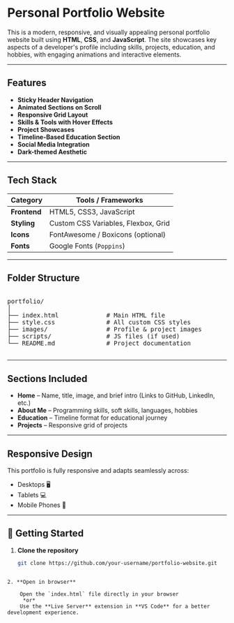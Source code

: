 # Personal Portfolio Website

This is a modern, responsive, and visually appealing personal portfolio website built using **HTML**, **CSS**, and **JavaScript**. The site showcases key aspects of a developer's profile including skills, projects, education, and hobbies, with engaging animations and interactive elements.

---

## Features

- **Sticky Header Navigation**
- **Animated Sections on Scroll**
- **Responsive Grid Layout**
- **Skills & Tools with Hover Effects**
- **Project Showcases**
- **Timeline-Based Education Section**
- **Social Media Integration**
- **Dark-themed Aesthetic**

---

## Tech Stack

| Category   | Tools / Frameworks               |
|------------|----------------------------------|
| **Frontend** | HTML5, CSS3, JavaScript |
| **Styling**  | Custom CSS Variables, Flexbox, Grid |
| **Icons**    | FontAwesome / Boxicons (optional) |
| **Fonts**    | Google Fonts (`Poppins`) |

---

## Folder Structure

<pre>

portfolio/
│
├── index.html             # Main HTML file
├── style.css              # All custom CSS styles
├── images/                # Profile & project images
├── scripts/               # JS files (if used)
└── README.md              # Project documentation

</pre>

---

## Sections Included

- **Home** – Name, title, image, and brief intro (Links to GitHub, LinkedIn, etc.)
- **About Me** – Programming skills, soft skills, languages, hobbies 
- **Education** – Timeline format for educational journey    
- **Projects** – Responsive grid of projects   

---

## Responsive Design

This portfolio is fully responsive and adapts seamlessly across:
- Desktops 🖥️  
- Tablets 💻  
- Mobile Phones 📱  

---

## 🚀 Getting Started

1. **Clone the repository**
   ```bash
   git clone https://github.com/your-username/portfolio-website.git
````

2. **Open in browser**

    Open the `index.html` file directly in your browser
     *or*
    Use the **Live Server** extension in **VS Code** for a better development experience.

